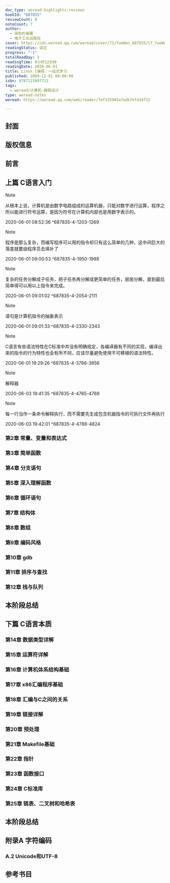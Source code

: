 ```yaml
---
doc_type: weread-highlights-reviews
bookId: "687835"
reviewCount: 0
noteCount: 7
author:
  - 宋劲杉编著
  - 电子工业出版社
cover: https://cdn.weread.qq.com/weread/cover/73/YueWen_687835/t7_YueWen_687835.jpg
readingStatus: 读过
progress: "-1"
totalReadDay: 3
readingTime: 0小时12分钟
readingDate: 2020-06-01
title: Linux C编程：一站式学习
published: 2009-12-01 00:00:00
isbn: 9787121097713
tags:
  - weread/计算机-编程设计
type: weread-notes
weread: https://weread.qq.com/web/reader/7ef325905a7edb7efd19f32

---
```



## 封面

## 版权信息

## 前言

## 上篇 C语言入门

> [!NOTE] 
> 从根本上说，计算机是由数字电路组成的运算机器，只能对数字进行运算，程序之所以能进行符号运算，是因为符号在计算机内部也是用数字表示的。
> 
> 2020-06-01 08:52:36 ^687835-4-1203-1269

> [!NOTE] 
> 程序是那么复杂，而编写程序可以用的指令却只有这么简单的几种，这中间巨大的落差就要由程序员去填补了
> 
> 2020-06-01 09:00:53 ^687835-4-1950-1998

> [!NOTE] 
> 复杂的任务分解成子任务，把子任务再分解成更简单的任务，层层分解，直到最后简单得可以用以上指令来完成。
> 
> 2020-06-01 09:01:02 ^687835-4-2054-2111

> [!NOTE] 
> 语句是计算机指令的抽象表示
> 
> 2020-06-01 09:01:33 ^687835-4-2330-2343

> [!NOTE] 
> C语言有些语法特性在C标准中并没有明确规定，各编译器有不同的实现，编译出来的指令的行为特性也会有所不同，应该尽量避免使用不可移植的语法特性。
> 
> 2020-06-01 19:29:26 ^687835-4-3786-3856

> [!NOTE] 
> 解释器
> 
> 2020-06-03 19:41:35 ^687835-4-4765-4768

> [!NOTE] 
> 每一行当作一条命令解释执行，而不需要先生成包含机器指令的可执行文件再执行
> 
> 2020-06-03 19:42:01 ^687835-4-4788-4824

### 第2章 常量、变量和表达式

### 第3章 简单函数

### 第4章 分支语句

### 第5章 深入理解函数

### 第6章 循环语句

### 第7章 结构体

### 第8章 数组

### 第9章 编码风格

### 第10章 gdb

### 第11章 排序与查找

### 第12章 栈与队列

## 本阶段总结

## 下篇 C语言本质

### 第14章 数据类型详解

### 第15章 运算符详解

### 第16章 计算机体系结构基础

### 第17章 x86汇编程序基础

### 第18章 汇编与C之间的关系

### 第19章 链接详解

### 第20章 预处理

### 第21章 Makefile基础

### 第22章 指针

### 第23章 函数接口

### 第24章 C标准库

### 第25章 链表、二叉树和哈希表

## 本阶段总结

## 附录A 字符编码

### A.2 Unicode和UTF-8

## 参考书目

